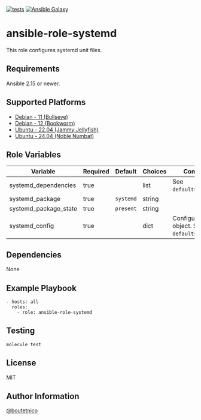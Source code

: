 [![tests](https://github.com/boutetnico/ansible-role-systemd/workflows/Test%20ansible%20role/badge.svg)](https://github.com/boutetnico/ansible-role-systemd/actions?query=workflow%3A%22Test+ansible+role%22)
[![Ansible Galaxy](https://img.shields.io/badge/galaxy-boutetnico.systemd-blue.svg)](https://galaxy.ansible.com/boutetnico/systemd)

ansible-role-systemd
====================

This role configures systemd unit files.

Requirements
------------

Ansible 2.15 or newer.

Supported Platforms
-------------------

- [Debian - 11 (Bullseye)](https://wiki.debian.org/DebianBullseye)
- [Debian - 12 (Bookworm)](https://wiki.debian.org/DebianBookworm)
- [Ubuntu - 22.04 (Jammy Jellyfish)](http://releases.ubuntu.com/22.04/)
- [Ubuntu - 24.04 (Noble Numbat)](http://releases.ubuntu.com/24.04/)

Role Variables
--------------

| Variable                     | Required | Default                  | Choices   | Comments                                      |
|------------------------------|----------|--------------------------|-----------|-----------------------------------------------|
| systemd_dependencies        | true     |                          | list      | See `defaults/main.yml`.                      |
| systemd_package             | true     | `systemd`               | string    |                                               |
| systemd_package_state       | true     | `present`                | string    |                                               |
| systemd_config              | true     |                          | dict      | Configuration object. See `defaults/main.yml`.|

Dependencies
------------

None

Example Playbook
----------------

    - hosts: all
      roles:
        - role: ansible-role-systemd

Testing
-------

    molecule test

License
-------

MIT

Author Information
------------------

[@boutetnico](https://github.com/boutetnico)

